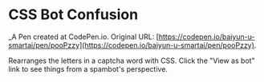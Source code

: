 # CSS Bot Confusion
 _A Pen created at CodePen.io. Original URL: [https://codepen.io/baiyun-u-smartai/pen/pooPzzy](https://codepen.io/baiyun-u-smartai/pen/pooPzzy).

 Rearranges the letters in a captcha word with CSS. Click the "View as bot" link to see things from a spambot's perspective.